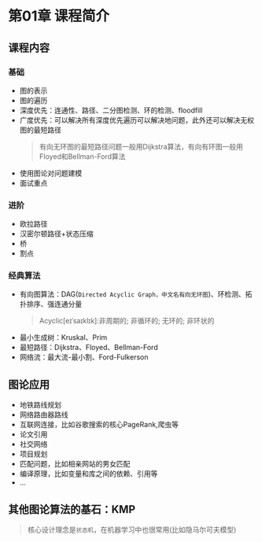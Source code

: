 # 第01章 课程简介

## 课程内容

### 基础
+ 图的表示
+ 图的遍历
+ 深度优先：连通性、路径、二分图检测、环的检测、floodfill
+ 广度优先：可以解决所有深度优先遍历可以解决地问题，此外还可以解决无权图的最短路径
  > 有向无环图的最短路径问题一般用Dijkstra算法，有向有环图一般用Floyed和Bellman-Ford算法
+ 使用图论对问题建模
+ 面试重点

### 进阶

+ 欧拉路径
+ 汉密尔顿路径+状态压缩
+ 桥
+ 割点

### 经典算法

+ 有向图算法：DAG(`Directed Acyclic Graph，中文名有向无环图`)、环检测、拓扑排序、强连通分量
  > Acyclic[eɪˈsaɪklɪk]:非周期的; 非循环的; 无环的; 非环状的
+ 最小生成树：Kruskal、Prim
+ 最短路径：Dijkstra、Floyed、Bellman-Ford
+ 网络流：最大流-最小割、Ford-Fulkerson

## 图论应用

+ 地铁路线规划
+ 网络路由器路线
+ 互联网连接，比如谷歌搜索的核心PageRank,爬虫等
+ 论文引用
+ 社交网络
+ 项目规划
+ 匹配问题，比如相亲网站的男女匹配
+ 编译原理，比如变量和库之间的依赖、引用等
+ ...

## 其他图论算法的基石：KMP

> 核心设计理念是`状态机`，在机器学习中也很常用(比如隐马尔可夫模型)

